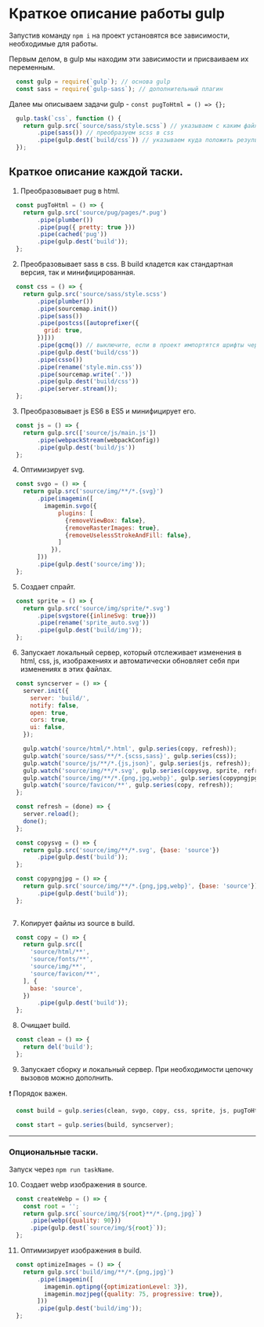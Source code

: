 # Краткоe описание работы gulp

Запустив команду `npm i` на проект установятся все зависимости, необходимые для работы.

Первым делом, в gulp мы находим эти зависимости и присваиваем их переменным.

```js
  const gulp = require(`gulp`); // основа gulp
  const sass = require(`gulp-sass`); // дополнительный плагин
```

Далее мы описываем задачи gulp - `const pugToHtml = () => {};`

```js
  gulp.task(`css`, function () {
    return gulp.src(`source/sass/style.scss`) // указываем с каким файлом мы работаем
        .pipe(sass()) // преобразуем scss в css
        .pipe(gulp.dest(`build/css`)) // указываем куда положить результат преобразования
  });
```

## Краткое описание каждой таски.

1. Преобразовывает pug в html.

```js
  const pugToHtml = () => {
    return gulp.src('source/pug/pages/*.pug')
        .pipe(plumber())
        .pipe(pug({ pretty: true }))
        .pipe(cached('pug'))
        .pipe(gulp.dest('build'));
  };
```

2. Преобразовывает sass в css. В build кладется как стандартная версия, так и минифицированная.

```js
  const css = () => {
    return gulp.src('source/sass/style.scss')
        .pipe(plumber())
        .pipe(sourcemap.init())
        .pipe(sass())
        .pipe(postcss([autoprefixer({
          grid: true,
        })]))
        .pipe(gcmq()) // выключите, если в проект импортятся шрифты через ссылку на внешний источник
        .pipe(gulp.dest('build/css'))
        .pipe(csso())
        .pipe(rename('style.min.css'))
        .pipe(sourcemap.write('.'))
        .pipe(gulp.dest('build/css'))
        .pipe(server.stream());
  };
```

3. Преобразовывает js ES6 в ES5 и минифицирует его. 

```js
  const js = () => {
    return gulp.src(['source/js/main.js'])
        .pipe(webpackStream(webpackConfig))
        .pipe(gulp.dest('build/js'))
  };
```

4. Оптимизирует svg.

```js
  const svgo = () => {
    return gulp.src('source/img/**/*.{svg}')
        .pipe(imagemin([
          imagemin.svgo({
              plugins: [
                {removeViewBox: false},
                {removeRasterImages: true},
                {removeUselessStrokeAndFill: false},
              ]
            }),
        ]))
        .pipe(gulp.dest('source/img'));
  };
```

5. Создает спрайт.

```js
  const sprite = () => {
    return gulp.src('source/img/sprite/*.svg')
        .pipe(svgstore({inlineSvg: true}))
        .pipe(rename('sprite_auto.svg'))
        .pipe(gulp.dest('build/img'));
  };
```

6. Запускает локальный сервер, который отслеживает изменения в html, css, js, изображениях и автоматически обновляет себя при изменениях в этих файлах.

```js
  const syncserver = () => {
    server.init({
      server: 'build/',
      notify: false,
      open: true,
      cors: true,
      ui: false,
    });

    gulp.watch('source/html/*.html', gulp.series(copy, refresh));
    gulp.watch('source/sass/**/*.{scss,sass}', gulp.series(css));
    gulp.watch('source/js/**/*.{js,json}', gulp.series(js, refresh));
    gulp.watch('source/img/**/*.svg', gulp.series(copysvg, sprite, refresh));
    gulp.watch('source/img/**/*.{png,jpg,webp}', gulp.series(copypngjpg, refresh));
    gulp.watch('source/favicon/**', gulp.series(copy, refresh));
  };

  const refresh = (done) => {
    server.reload();
    done();
  };

  const copysvg = () => {
    return gulp.src('source/img/**/*.svg', {base: 'source'})
        .pipe(gulp.dest('build'));
  };

  const copypngjpg = () => {
    return gulp.src('source/img/**/*.{png,jpg,webp}', {base: 'source'})
        .pipe(gulp.dest('build'));
  };
      
```

7. Копирует файлы из source в build.

```js
  const copy = () => {
    return gulp.src([
      'source/html/**',
      'source/fonts/**',
      'source/img/**',
      'source/favicon/**',
    ], {
      base: 'source',
    })
        .pipe(gulp.dest('build'));
  };
```

8. Очищает build.

```js
  const clean = () => {
    return del('build');
  };
```

9. Запускает сборку и локальный сервер. При необходимости цепочку вызовов можно дополнить. 

❗ Порядок важен.

```js
  const build = gulp.series(clean, svgo, copy, css, sprite, js, pugToHtml);

  const start = gulp.series(build, syncserver);
```

---

### Опциональные таски. 
Запуск через `npm run taskName`.

10. Создает webp изображения в source.

```js
  const createWebp = () => {
    const root = '';
    return gulp.src(`source/img/${root}**/*.{png,jpg}`)
      .pipe(webp({quality: 90}))
      .pipe(gulp.dest(`source/img/${root}`));
  };
```

11. Оптимизирует изображения в build.

```js
  const optimizeImages = () => {
    return gulp.src('build/img/**/*.{png,jpg}')
        .pipe(imagemin([
          imagemin.optipng({optimizationLevel: 3}),
          imagemin.mozjpeg({quality: 75, progressive: true}),
        ]))
        .pipe(gulp.dest('build/img'));
  };
```
